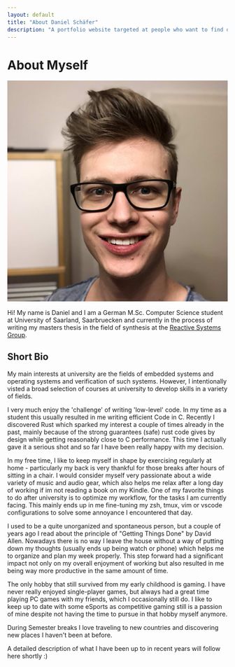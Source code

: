 ```yaml
---
layout: default
title: "About Daniel Schäfer"
description: "A portfolio website targeted at people who want to find out what I've been up to in recent years. Includes a detailed description of my university career."
---
```


# About Myself

<img class="profile-picture" src="me.jpg">

Hi! My name is Daniel and I am a German M.Sc. Computer Science student at University of Saarland, Saarbruecken and currently in the process of writing my masters thesis in the field of synthesis at the [Reactive Systems Group](https://www.react.uni-saarland.de).


## Short Bio

My main interests at university are the fields of embedded systems and operating systems and verification of such systems. However, I intentionally visted a broad selection of courses at university to develop skills in a variety of fields.

I very much enjoy the 'challenge' of writing 'low-level' code. In my time as a student this usually resulted in me writing efficient Code in C. Recently I discovered Rust which sparked my interest a couple of times already in the past, mainly because of the strong guarantees (safe) rust code gives by design while getting reasonably close to C performance. This time I actually gave it a serious shot and so far I have been really happy with my decision.

In my free time, I like to keep myself in shape by exercising regularly at home - particularly my back is very thankful for those breaks after hours of sitting in a chair. I would consider myself very passionate about a wide variety of music and audio gear, which also helps me relax after a long day of working if im not reading a book on my Kindle. One of my favorite things to do after university is to optimize my workflow, for the tasks I am currently facing. This mainly ends up in me fine-tuning my zsh, tmux, vim or vscode configurations to solve some annoyance I encountered that day.

I used to be a quite unorganized and spontaneous person, but a couple of years ago I read about the principle of "Getting Things Done" by David Allen. Nowadays there is no way I leave the house without a way of putting down my thoughts (usually ends up being watch or phone) which helps me to organize and plan my week properly. This step forward had a significant impact not only on my overall enjoyment of working but also resulted in me being way more productive in the same amount of time.

The only hobby that still survived from my early childhood is gaming. I have never really enjoyed single-player games, but always had a great time playing PC games with my friends, which I occasionally still do. I like to keep up to date with some eSports as competitive gaming still is a passion of mine despite not having the time to pursue in that hobby myself anymore.

During Semester breaks I love traveling to new countries and discovering new places I haven't been at before.

A detailed description of what I have been up to in recent years will follow here shortly :)
